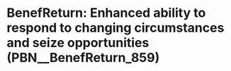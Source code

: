 # BenefReturn: __Enhanced ability to respond to changing circumstances and seize opportunities__ (PBN__BenefReturn_859)


